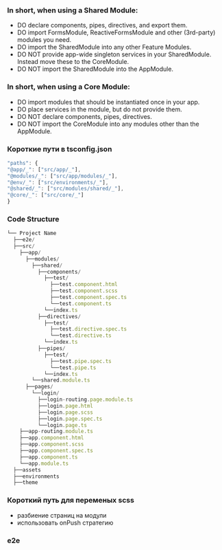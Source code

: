 ### In short, when using a Shared Module:

- DO declare components, pipes, directives, and export them.
- DO import FormsModule, ReactiveFormsModule and other (3rd-party) modules you need.
- DO import the SharedModule into any other Feature Modules.
- DO NOT provide app-wide singleton services in your SharedModule. Instead move these to the CoreModule.
- DO NOT import the SharedModule into the AppModule.

### In short, when using a Core Module:

- DO import modules that should be instantiated once in your app.
- DO place services in the module, but do not provide them.
- DO NOT declare components, pipes, directives.
- DO NOT import the CoreModule into any modules other than the AppModule.

### Короткие пути в tsconfig.json

```js
"paths": {
"@app/_": ["src/app/_"],
"@modules/_": ["src/app/modules/_"],
"@env/_": ["src/environments/_"],
"@shared/_": ["src/modules/shared/_"],
"@core/_": ["src/core/_"]
}
```

### Code Structure

```js
└── Project Name
  ├──e2e/
  ├──src/
    ├──app/
      ├──modules/
        ├──shared/
          ├──components/
            ├──test/
              ├──test.component.html
              ├──test.component.scss
              ├──test.component.spec.ts
              └──test.component.ts
            └──index.ts
          ├──directives/
            ├──test/
              ├──test.directive.spec.ts
              └──test.directive.ts
            └──index.ts
          ├──pipes/
            ├──test/
              ├──test.pipe.spec.ts
              └──test.pipe.ts
            └──index.ts
        └──shared.module.ts
      ├──pages/
        └──login/
          ├──login-routing.page.module.ts
          ├──login.page.html
          ├──login.page.scss
          ├──login.page.spec.ts
          └──login.page.ts
    ├──app-routing.module.ts
    ├──app.component.html
    ├──app.component.scss
    ├──app.component.spec.ts
    ├──app.component.ts
    └──app.module.ts
  ├──assets
  ├──environments
  ├──theme
```

### Короткий путь для переменых scss

- разбиение страниц на модули
- использовать onPush стратегию

### e2e
